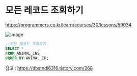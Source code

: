 # 모든 레코드 조회하기
https://programmers.co.kr/learn/courses/30/lessons/59034  

![image](https://user-images.githubusercontent.com/84604563/171184319-c6990a88-7803-481c-8cae-3e5131c9d7ff.png)

```sql
--모든 레코드 조회하기
SELECT * 
FROM ANIMAL_INS
ORDER BY ANIMAL_ID;
```

참고 : https://dbstndi6316.tistory.com/268
